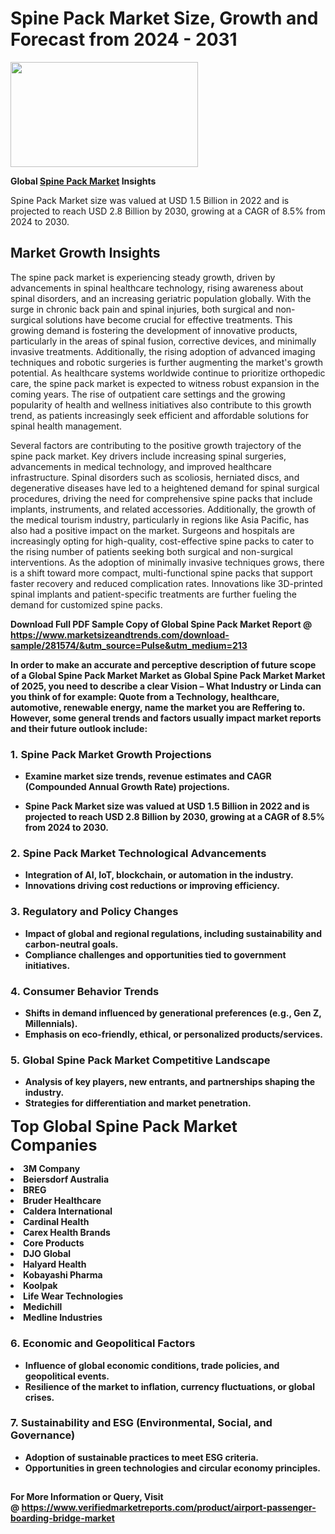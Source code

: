 <H1>Spine Pack Market Size, Growth and Forecast from 2024 - 2031</H1><img class="aligncenter size-medium wp-image-584254" src="https://thirdeyenews.in/wp-content/uploads/2024/09/Global-Market-Research-300x168.jpeg" alt="" width="300" height="168" /><p><strong>Global&nbsp;<a href="https://www.marketsizeandtrends.com/download-sample/281574/&amp;utm_source=Pulse&amp;utm_medium=213">Spine Pack Market</a> Insights</strong></p><p>Spine Pack Market size was valued at USD 1.5 Billion in 2022 and is projected to reach USD 2.8 Billion by 2030, growing at a CAGR of 8.5% from 2024 to 2030.</p><p><h2>Market Growth Insights</h2> <p>The spine pack market is experiencing steady growth, driven by advancements in spinal healthcare technology, rising awareness about spinal disorders, and an increasing geriatric population globally. With the surge in chronic back pain and spinal injuries, both surgical and non-surgical solutions have become crucial for effective treatments. This growing demand is fostering the development of innovative products, particularly in the areas of spinal fusion, corrective devices, and minimally invasive treatments. Additionally, the rising adoption of advanced imaging techniques and robotic surgeries is further augmenting the market's growth potential. As healthcare systems worldwide continue to prioritize orthopedic care, the spine pack market is expected to witness robust expansion in the coming years. The rise of outpatient care settings and the growing popularity of health and wellness initiatives also contribute to this growth trend, as patients increasingly seek efficient and affordable solutions for spinal health management.</p> <p><strong></strong></p> <p>Several factors are contributing to the positive growth trajectory of the spine pack market. Key drivers include increasing spinal surgeries, advancements in medical technology, and improved healthcare infrastructure. Spinal disorders such as scoliosis, herniated discs, and degenerative diseases have led to a heightened demand for spinal surgical procedures, driving the need for comprehensive spine packs that include implants, instruments, and related accessories. Additionally, the growth of the medical tourism industry, particularly in regions like Asia Pacific, has also had a positive impact on the market. Surgeons and hospitals are increasingly opting for high-quality, cost-effective spine packs to cater to the rising number of patients seeking both surgical and non-surgical interventions. As the adoption of minimally invasive techniques grows, there is a shift toward more compact, multi-functional spine packs that support faster recovery and reduced complication rates. Innovations like 3D-printed spinal implants and patient-specific treatments are further fueling the demand for customized spine packs. <p><strong></p><p><span class=""><strong>Download Full PDF Sample Copy of Global Spine Pack Market Report</strong> @ <a href="https://www.marketsizeandtrends.com/download-sample/281574/&amp;utm_source=Pulse&amp;utm_medium=213" target="_blank">https://www.marketsizeandtrends.com/download-sample/281574/&amp;utm_source=Pulse&amp;utm_medium=213</a></span></p><p>In order to make an accurate and perceptive description of future scope of a Global&nbsp;Spine Pack Market Market as Global&nbsp;Spine Pack Market Market of 2025, you need to describe a clear Vision &ndash; What Industry or Linda can you think of for example: Quote from a Technology, healthcare, automotive, renewable energy, name the market you are Reffering to. However, some general trends and factors usually impact market reports and their future outlook include:</p><h3>1.&nbsp;<strong>Spine Pack Market Growth Projections</strong></h3><ul><li>Examine market size trends, revenue estimates and CAGR (Compounded Annual Growth Rate) projections.</li><li><p>Spine Pack Market size was valued at USD 1.5 Billion in 2022 and is projected to reach USD 2.8 Billion by 2030, growing at a CAGR of 8.5% from 2024 to 2030.</p></li></ul><h3>2.&nbsp;<strong>Spine Pack Market Technological Advancements</strong></h3><ul><li>Integration of AI, IoT, blockchain, or automation in the industry.</li><li>Innovations driving cost reductions or improving efficiency.</li></ul><h3>3.&nbsp;<strong>Regulatory and Policy Changes</strong></h3><ul><li>Impact of global and regional regulations, including sustainability and carbon-neutral goals.</li><li>Compliance challenges and opportunities tied to government initiatives.</li></ul><h3>4.&nbsp;<strong>Consumer Behavior Trends</strong></h3><ul><li>Shifts in demand influenced by generational preferences (e.g., Gen Z, Millennials).</li><li>Emphasis on eco-friendly, ethical, or personalized products/services.</li></ul><h3>5.&nbsp;<strong>Global Spine Pack Market Competitive Landscape</strong></h3><ul><li>Analysis of key players, new entrants, and partnerships shaping the industry.</li><li>Strategies for differentiation and market penetration.</li></ul><p data-pm-slice="1 1 []"><span style="color: inherit; font-family: inherit; font-size: 25px;">Top Global Spine Pack Market Companies</span></p><div class="" data-test-id=""><p><li>3M Company</li><li> Beiersdorf Australia</li><li> BREG</li><li> Bruder Healthcare</li><li> Caldera International</li><li> Cardinal Health</li><li> Carex Health Brands</li><li> Core Products</li><li> DJO Global</li><li> Halyard Health</li><li> Kobayashi Pharma</li><li> Koolpak</li><li> Life Wear Technologies</li><li> Medichill</li><li> Medline Industries</li></p></div><h3>6.&nbsp;<strong>Economic and Geopolitical Factors</strong></h3><ul><li>Influence of global economic conditions, trade policies, and geopolitical events.</li><li>Resilience of the market to inflation, currency fluctuations, or global crises.</li></ul><h3>7.&nbsp;<strong>Sustainability and ESG (Environmental, Social, and Governance)</strong></h3><ul><li>Adoption of sustainable practices to meet ESG criteria.</li><li>Opportunities in green technologies and circular economy principles.</li></ul><h2><strong style="font-size: 14px;">For More Information or Query, Visit @&nbsp;</strong><a style="background-color: #ffffff; font-size: 14px;" href="https://www.marketsizeandtrends.com/report/spine-pack-market/" target="_blank">https://www.verifiedmarketreports.com/product/airport-passenger-boarding-bridge-market</a></h2>
